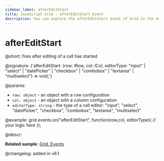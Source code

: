 ```yaml
---
sidebar_label: afterEditStart
title: JavaScript Grid - afterEditStart Event 
description: You can explore the afterEditStart event of Grid in the documentation of the DHTMLX JavaScript UI library. Browse developer guides and API reference, try out code examples and live demos, and download a free 30-day evaluation version of DHTMLX Suite.
---
```


# afterEditStart

@short: fires after editing of a cell has started

@signature: {'afterEditStart: (row: IRow, col: ICol, editorType: "input" | "select" | "datePicker" | "checkbox" | "combobox" | "textarea" | "multiselect") => void;'}

@params:
- `row: object` - an object with a row configuration
- `col: object` - an object with a column configuration
- `editorType: string` - the type of a cell editor: "input", "select", "datePicker", "checkbox", "combobox", "textarea", "multiselect"

@example:
grid.events.on("afterEditStart", function(row,col, editorType){
	// your logic here
});

@descr:

**Related sample**: [Grid. Events](https://snippet.dhtmlx.com/9zeyp4ds)

@changelog: added in v6.1
